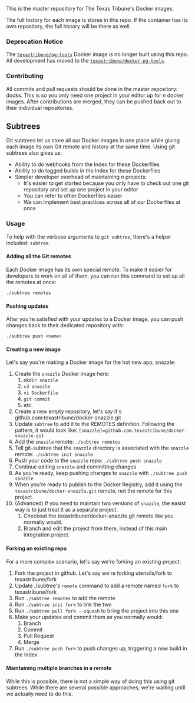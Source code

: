 This is the master repository for The Texas Tribune's Docker images.

The full history for each image is stores in this repo. If the container has
its own repository, the full history will be there as well.

### Deprecation Notice

The [`texastribune/pg-tools`](https://hub.docker.com/r/texastribune/pg-tools/) Docker image is no longer built using this repo. All development has moved to the [`texastribune/docker-pg-tools`](https://github.com/texastribune/docker-pg-tools).

### Contributing

All commits and pull requests should be done in the master repository: docks.
This is so you only need one project in your editor up for _n_ docker images.
After contributions are merged, they can be pushed back out to their individual
repositories.


Subtrees
--------

Git subtrees let us store all our Docker images in one place while giving each
image its own Git remote and history at the same time. Using git subtrees also
gives us:

* Ability to do webhooks from the Index for these Dockerfiles
* Ability to do tagged builds in the Index for these Dockerfiles
* Simpler developer overhead of maintaining *n* projects:
    * It's easier to get started because you only have to check out one git
      repository and set up one project in your editor
    * You can refer to other Dockerfiles easier
    * We can implement best practices across all of our Dockerfiles at once

### Usage

To help with the verbose arguments to `git subtree`, there's a helper included:
`subtree`.

#### Adding all the Git remotes

Each Docker image has its own special remote. To make it easier for developers
to work on all of them, you can run this command to set up all the remotes at
once:

    ./subtree remotes

#### Pushing updates

After you're satisfied with your updates to a Docker image, you can push
changes back to their dedicated repository with:

    ./subtree push <name>

#### Creating a new image

Let's say you're making a Docker image for the hot new app, snazzle:

1. Create the `snazzle` Docker image here:
    1. `mkdir snazzle`
    2. `cd snazzle`
    3. `vi Dockerfile`
    4. `git commit`
    5. etc.
5. Create a new empty repository, let's say it's github.com:texastribune/docker-snazzle.git
6. Update `subtree` to add it to the REMOTES definition. Following the pattern,
   it would look like: `[snazzle]=github.com:texastribune/docker-snazzle.git`
7. Add the `snazzle` remote: `./subtree remotes`
8. Tell git-subtree that the `snazzle` directory is associated with the
   `snazzle` remote: `./subtree init snazzle`
9. Push your code to the `snazzle` repo: `./subtree push snazzle`
10. Continue editing `snazzle` and committing changes
11. As you're ready, keep pushing changes to `snazzle` with `./subtree push snazzle`
12. When you're ready to publish to the Docker Registry, add it using the
    `texastribune/docker-snazzle.git` remote, not the remote for this project.
13. (Advanced) If you need to maintain two versions of `snazzle`, the easist
    way is to just treat it as a separate project.
    1. Checkout the texastribune/docker-snazzle.git remote like you normally
       would.
    2. Branch and edit the project from there, instead of this main integration
       project.

#### Forking an existing repo

For a more complex scenario, let's say we're forking an existing project:

1. Fork the project in github. Let's say we're forking utensils/fork to
   texastribune/fork
2. Update ./subtree's `remote` command to add a remote named `fork` to
   texastribune/fork
3. Run `./subtree remotes` to add the remote
4. Run `./subtree init fork` to link the two
5. Run `./subtree pull fork --squash` to bring the project into this one
6. Make your updates and commit them as you normally would:
    1. Branch
    2. Commit
    3. Pull Request
    4. Merge
7. Run `./subtree push fork` to push changes up, triggering a new build in the
   Index


#### Maintaining multiple branches in a remote

While this is possible, there is not a simple way of doing this using git
subtrees. While there are several possible approaches, we're waiting until we
actually need to do this.
